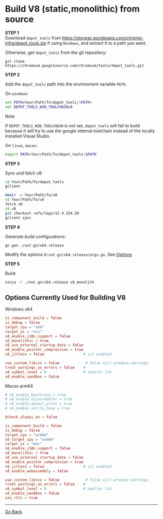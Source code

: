 
# Build V8 (static,monolithic) from source

**STEP 1**  
Download `depot_tools` from https://storage.googleapis.com/chrome-infra/depot_tools.zip if using `Windows`, and extract it to a path you want. 

Otherwise, get `depot_tools` from the git repository:

```
git clone https://chromium.googlesource.com/chromium/tools/depot_tools.git
```

**STEP 2**  

Add the `depot_tools` path into the environment variable `PATH`.

On `windows`:

```bat
set PATH=Your\Path\To\depot_tools;%PATH%
set DEPOT_TOOLS_WIN_TOOLCHAIN=0
```

> [!NOTE]
> If `DEPOT_TOOLS_WIN_TOOLCHAIN` is not set, `depot_tools` will fail to build because it will try to use the google internal toolchain instead of the locally installed Visual Studio.

On `linux`, `macos`:
```sh
export PATH=Your/Path/To/depot_tools:$PATH
```

**STEP 3**  

Sync and fetch v8:

```sh
cd Your/Path/To/depot_tools
gclient 

mkdir -p Your/Path/To/v8 
cd Your/Path/To/v8
fetch v8
cd v8
git checkout refs/tags/12.4.254.20
gclient sync
```

**STEP 4**  

Generate build configurations:

```sh
gn gen ./out.gn/x64.release
```

Modify the options in `out.gn/x64.release/args.gn`. See [Options](#options-currently-used-for-building-v8)


**STEP 5**  

Build:

```sh
ninja -C ./out.gn/x64.release v8_monolith
```

## Options Currently Used for Building V8

Windows x64
```toml
is_component_build = false
is_debug = false
target_cpu = "x64"
target_os = "win"
v8_enable_i18n_support = false
v8_monolithic = true
v8_use_external_startup_data = false
v8_enable_pointer_compression = true
v8_jitless = false                  # jit enabled

use_custom_libcxx = false            # false will produce warnings
treat_warnings_as_errors = false    # 
v8_symbol_level = 0                 # smaller lib 
v8_enable_sandbox = false 
```

Macos arm64
```toml
# v8_enable_backtrace = true
# v8_enable_disassembler = true
# v8_enable_object_print = true
# v8_enable_verify_heap = true

dcheck_always_on = false

is_component_build = false
is_debug = false
target_cpu = "arm64"
v8_target_cpu = "arm64"
target_os = "mac"
v8_enable_i18n_support = false
v8_monolithic = true
v8_use_external_startup_data = false
v8_enable_pointer_compression = true
v8_jitless = false                  # jit enabled
v8_enable_webassembly = false

use_custom_libcxx = false            # false will produce warnings
treat_warnings_as_errors = false    # 
v8_symbol_level = 0                 # smaller lib 
v8_enable_sandbox = false 
use_rtti = true
```


---

[Go Back](../README.md)
